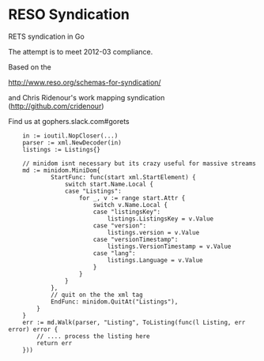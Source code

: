 RESO Syndication
======

RETS syndication in Go

The attempt is to meet 2012-03 compliance.

Based on the

http://www.reso.org/schemas-for-syndication/

and Chris Ridenour's work mapping syndication (http://github.com/cridenour)

Find us at gophers.slack.com#gorets

```
	in := ioutil.NopCloser(...)
	parser := xml.NewDecoder(in)
	listings := Listings{}

	// minidom isnt necessary but its crazy useful for massive streams
	md := minidom.MiniDom{
			StartFunc: func(start xml.StartElement) {
				switch start.Name.Local {
				case "Listings":
					for _, v := range start.Attr {
						switch v.Name.Local {
						case "listingsKey":
							listings.ListingsKey = v.Value
						case "version":
							listings.version = v.Value
						case "versionTimestamp":
							listings.VersionTimestamp = v.Value
						case "lang":
							listings.Language = v.Value
						}
					}
				}
			},
			// quit on the the xml tag
			EndFunc: minidom.QuitAt("Listings"),
		}
	}
	err := md.Walk(parser, "Listing", ToListing(func(l Listing, err error) error {
		// .... process the listing here
		return err
	}))

```
